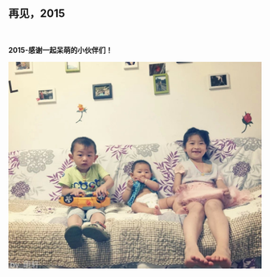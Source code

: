 

## 再见，2015
<img src="/Resource/2015/2015001.jpeg" width="0" height="0" />




**2015-感谢一起呆萌的小伙伴们！**

![小伙伴](/Resource/2015/20150712.jpeg)









